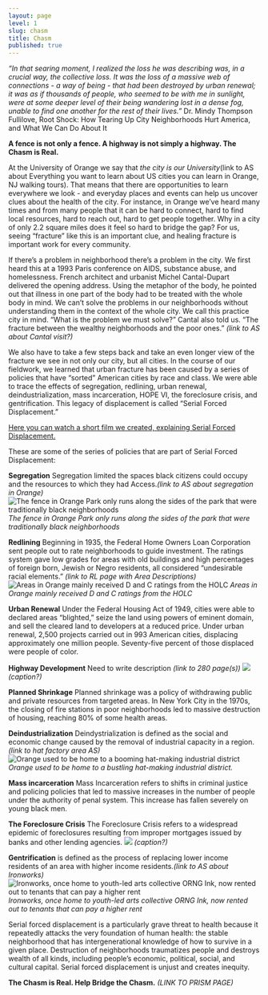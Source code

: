 ```yaml
---
layout: page
level: 1
slug: chasm
title: Chasm
published: true
---
```

_“In that searing moment, I realized the loss he was describing was, in a crucial way, the collective loss. It was the loss of a massive web of connections - a way of being - that had been destroyed by urban renewal; it was as if thousands of people, who seemed to be with me in sunlight, were at some deeper level of their being wandering lost in a dense fog, unable to find one another for the rest of their lives.”_
Dr. Mindy Thompson Fullilove, Root Shock: How Tearing Up City Neighborhoods Hurt America, and What We Can Do About It  

**A fence is not only a fence. A highway is not simply a highway. The Chasm is Real.**  

At the University of Orange we say that _the city is our University_(link to AS about Everything you want to learn about US cities you can learn in Orange, NJ walking tours). That means that there are opportunities to learn everywhere we look - and everyday places and events can help us uncover clues about the health of the city. For instance, in Orange we’ve heard many times and from many people that it can be hard to connect, hard to find local resources, hard to reach out, hard to get people together. Why in a city of only 2.2 square miles does it feel so hard to bridge the gap? For us, seeing “fracture” like this is an important clue, and healing fracture is important work for every community.  

If there’s a problem in neighborhood there’s a problem in the city.
We first heard this at a 1993 Paris conference on AIDS, substance abuse, and homelessness.  French architect and urbanist Michel Cantal-Dupart delivered the opening address. Using the metaphor of the body, he pointed out that illness in one part of the body had to be treated with the whole body in mind.  We can’t solve the problems in our neighborhoods without understanding them in the context of the whole city. We call this practice city in mind.  “What is the problem we must solve?” Cantal also told us. “The fracture between the wealthy neighborhoods and the poor ones.” _(link to AS about Cantal visit?)_

We also have to take a few steps back and take an even longer view of the fracture we see in not only our city, but all cities. In the course of our fieldwork, we learned that urban fracture has been caused by a series of policies that have “sorted” American cities by race and class.  We were able to trace the effects of segregation, redlining, urban renewal, deindustrialization, mass incarceration, HOPE VI, the foreclosure crisis, and gentrification. This legacy of displacement is called “Serial Forced Displacement.”

[Here you can watch a short film we created, explaining Serial Forced Displacement.](https://vimeo.com/192820382)


These are some of the series of policies that are part of Serial Forced Displacement:

**Segregation**
Segregation limited the spaces black citizens could occupy and the resources to which they had
Access._(link to AS about segregation in Orange)_
![The fence in Orange Park only runs along the sides of the park that were traditionally black neighborhoods]({{site.baseurl}}/images/Segregation_1.jpg)
_The fence in Orange Park only runs along the sides of the park that were traditionally black neighborhoods_

**Redlining**
Beginning in 1935, the Federal Home Owners Loan Corporation sent people out to rate neighborhoods to guide investment. The ratings system gave low grades for areas with old buildings and high percentages of foreign born, Jewish or Negro residents, all considered “undesirable racial elements.” _(link to RL page with Area Descriptions)_
![Areas in Orange mainly received D and C ratings from the HOLC]({{site.baseurl}}/images/Redline.jpg)
_Areas in Orange mainly received D and C ratings from the HOLC_

**Urban Renewal**
Under the Federal Housing Act of 1949, cities were able to declared areas “blighted,” seize the land using powers of eminent domain, and sell the cleared land to developers at a reduced price. Under urban renewal, 2,500 projects carried out in 993 American cities, displacing approximately one million people. Seventy-five percent of those displaced were people of color.

**Highway Development**
Need to write description
_(link to 280 page(s))_
![]({{site.baseurl}}/images/Highway.jpg)
_(caption?)_

**Planned Shrinkage**
Planned shrinkage was a policy of withdrawing public and private resources from targeted areas. In New York City in the 1970s, the closing of fire stations in poor neighborhoods led to massive destruction of housing, reaching 80% of some health areas.

**Deindustrialization** 
Deindystrialization is defined as the social and economic change caused by the removal of industrial capacity in a region._(link to hat factory area AS)_
![Orange used to be home to a booming hat-making industrial district]({{site.baseurl}}/images/Deindustrialization_2.jpg)
_Orange used to be home to a bustling hat-making industrial district._

**Mass incarceration** 
Mass Incarceration refers to shifts in criminal justice and policing policies that led to massive increases in the number of people under the authority of penal system. This increase has fallen severely on young black men.

**The Foreclosure Crisis** 
The Foreclosure Crisis refers to a widespread epidemic of foreclosures resulting from improper mortgages issued by banks and other lending agencies.
![]({{site.baseurl}}/images/Foreclosure.jpg)
_(caption?)_

**Gentrification** is defined as the process of replacing lower income residents of an area with higher income residents._(link to AS about Ironworks)_
![Ironworks, once home to youth-led arts collective ORNG Ink, now rented out to tenants that can pay a higher rent]({{site.baseurl}}/images/Gemtrification.jpg)
_Ironworks, once home to youth-led arts collective ORNG Ink, now rented out to tenants that can pay a higher rent_

Serial forced displacement is a particularly grave threat to health because it repeatedly attacks the very foundation of human health: the stable neighborhood that has intergenerational knowledge of how to survive in a given place.  Destruction of neighborhoods traumatizes people and destroys wealth of all kinds, including people’s economic, political, social, and cultural capital. Serial forced displacement is unjust and creates inequity.

**The Chasm is Real. Help Bridge the Chasm.** 
_(LINK TO PRISM PAGE)_

